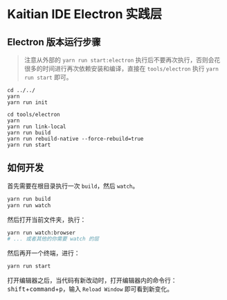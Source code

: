 # Kaitian IDE Electron 实践层

## Electron 版本运行步骤

> 注意从外部的 `yarn run start:electron` 执行后不要再次执行，否则会花很多的时间进行再次依赖安装和编译，直接在 `tools/electron` 执行 `yarn run start` 即可。

```shell
cd ../../
yarn
yarn run init

cd tools/electron
yarn
yarn run link-local
yarn run build
yarn run rebuild-native --force-rebuild=true
yarn run start
```

## 如何开发

首先需要在根目录执行一次 `build`，然后 `watch`。

```bash
yarn run build
yarn run watch
```

然后打开当前文件夹，执行：

```bash
yarn run watch:browser
# ... 或者其他的你需要 watch 的层
```

然后再开一个终端，进行：

```bash
yarn run start
```

打开编辑器之后，当代码有新改动时，打开编辑器内的命令行：<kbd>shift</kbd>+<kbd>command</kbd>+<kbd>p</kbd>，输入 `Reload Window` 即可看到新变化。
